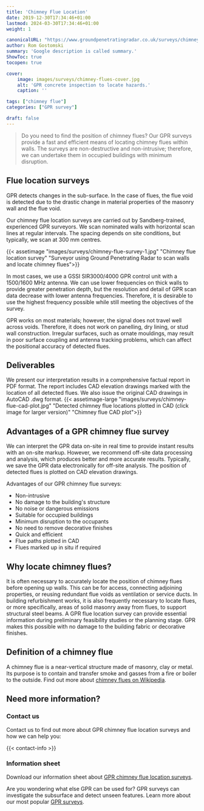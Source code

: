 ```yaml
---
title: 'Chimney Flue Location'
date: 2019-12-30T17:34:46+01:00
lastmod: 2024-03-30T17:34:46+01:00
weight: 1

canonicalURL: "https://www.groundpenetratingradar.co.uk/surveys/chimney-flue-location/"
author: Rom Gostomski
summary: 'Google description is called summary.'
ShowToc: true
tocopen: true

cover:
    image: images/surveys/chimney-flues-cover.jpg
    alt: 'GPR concrete inspection to locate hazards.'
    caption: ''

tags: ["chimney flue"]
categories: ["GPR survey"]

draft: false
---
```

> Do you need to find the position of chimney flues? Our GPR surveys provide a fast and efficient means of locating chimney flues within walls. The surveys are non-destructive and non-intrusive; therefore, we can undertake them in occupied buildings with minimum disruption.

## Flue location surveys

GPR detects changes in the sub-surface. In the case of flues, the flue void is detected due to the drastic change in material properties of the masonry wall and the flue void.

Our chimney flue location surveys are carried out by Sandberg-trained, experienced GPR surveyors. We scan nominated walls with horizontal scan lines at regular intervals. The spacing depends on site conditions, but typically, we scan at 300 mm centres.

{{< assetimage "images/surveys/chimney-flue-survey-1.jpg"
"Chimney flue location survey" 
"Surveyor using Ground Penetrating Radar to scan walls and locate chimney flues">}}

In most cases, we use a GSSI SIR3000/4000 GPR control unit with a 1500/1600 MHz antenna. We can use lower frequencies on thick walls to provide greater penetration depth, but the resolution and detail of GPR scan data decrease with lower antenna frequencies. Therefore, it is desirable to use the highest frequency possible while still meeting the objectives of the survey.

GPR works on most materials; however, the signal does not travel well across voids. Therefore, it does not work on panelling, dry lining, or stud wall construction. Irregular surfaces, such as ornate mouldings, may result in poor surface coupling and antenna tracking problems, which can affect the positional accuracy of detected flues.

## Deliverables

We present our interpretation results in a comprehensive factual report in PDF format. The report includes CAD elevation drawings marked with the location of all detected flues. We also issue the original CAD drawings in AutoCAD .dwg format.
{{< assetimage-large "images/surveys/chimney-flue-cad-plot.jpg"
"Detected chimney flue locations plotted in CAD (click image for larger version)" 
"Chimney flue CAD plot">}}

## Advantages of a GPR chimney flue survey

We can interpret the GPR data on-site in real time to provide instant results with an on-site markup. However, we recommend off-site data processing and analysis, which produces better and more accurate results. Typically, we save the GPR data electronically for off-site analysis. The position of detected flues is plotted on CAD elevation drawings.

Advantages of our GPR chimney flue surveys:

- Non-intrusive
- No damage to the building's structure
- No noise or dangerous emissions
- Suitable for occupied buildings
- Minimum disruption to the occupants
- No need to remove decorative finishes
- Quick and efficient
- Flue paths plotted in CAD
- Flues marked up in situ if required

## Why locate chimney flues?

It is often necessary to accurately locate the position of chimney flues before opening up walls. This can be for access, connecting adjoining properties, or reusing redundant flue voids as ventilation or service ducts. In building refurbishment works, it is also frequently necessary to locate flues, or more specifically, areas of solid masonry away from flues, to support structural steel beams. A GPR flue location survey can provide essential information during preliminary feasibility studies or the planning stage. GPR makes this possible with no damage to the building fabric or decorative finishes.

## Definition of a chimney flue

A chimney flue is a near-vertical structure made of masonry, clay or metal. Its purpose is to contain and transfer smoke and gasses from a fire or boiler to the outside. Find out more about [chimney flues on Wikipedia](https://en.wikipedia.org/wiki/Chimney).

## Need more information?

### Contact us

Contact us to find out more about GPR chimney flue location surveys and how we can help you:

{{< contact-info >}}

### Information sheet

Download our information sheet about [GPR chimney flue location surveys](https://www.groundpenetratingradar.co.uk/downloads/GPR-chimney-flue-location.pdf).

Are you wondering what else GPR can be used for? GPR surveys can investigate the subsurface and detect unseen features. Learn more about our most popular [GPR surveys](/surveys/).
